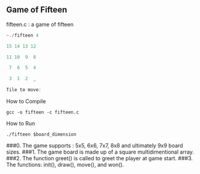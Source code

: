## Game of Fifteen

fifteen.c : a game of fifteen
```javascript
~./fifteen 4

15 14 13 12

11 10  9  8

 7  6  5  4

 3  1  2  _
 
Tile to move:
```

How to Compile
```
gcc -o fifteen -c fifteen.c
```
How to Run 
```
./fifteen $board_dimension
```
###0. The game supports  : 5x5, 6x6, 7x7, 8x8 and ultimately 9x9 board sizes.
###1. The game board is made up of a square multidimentional array.
###2. The function greet() is called to greet the player at game start.
###3. The functions: init(), draw(), move(), and won().
